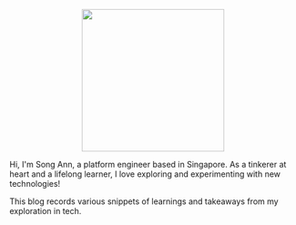 <p align="center">
  <picture>
    <img src="https://avatars.githubusercontent.com/u/41395198" width="250" height="250"/>
  </picture>
</p>

Hi, I'm Song Ann, a platform engineer based in Singapore. As a tinkerer at heart and a lifelong learner, I love exploring and experimenting with new technologies!

This blog records various snippets of learnings and takeaways from my exploration in tech. 